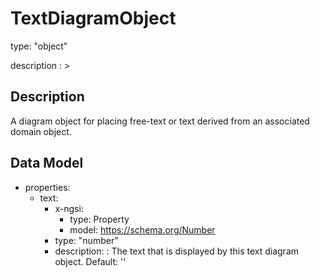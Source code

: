 # TextDiagramObject
type: "object"
description : >
## Description
A diagram object for placing free-text or text derived from an associated domain object.

## Data Model
  - properties:
    - text:
      - x-ngsi:
        - type: Property
        - model: https://schema.org/Number
      - type: "number"
      - description: : The text that is displayed by this text diagram object. Default: ''
